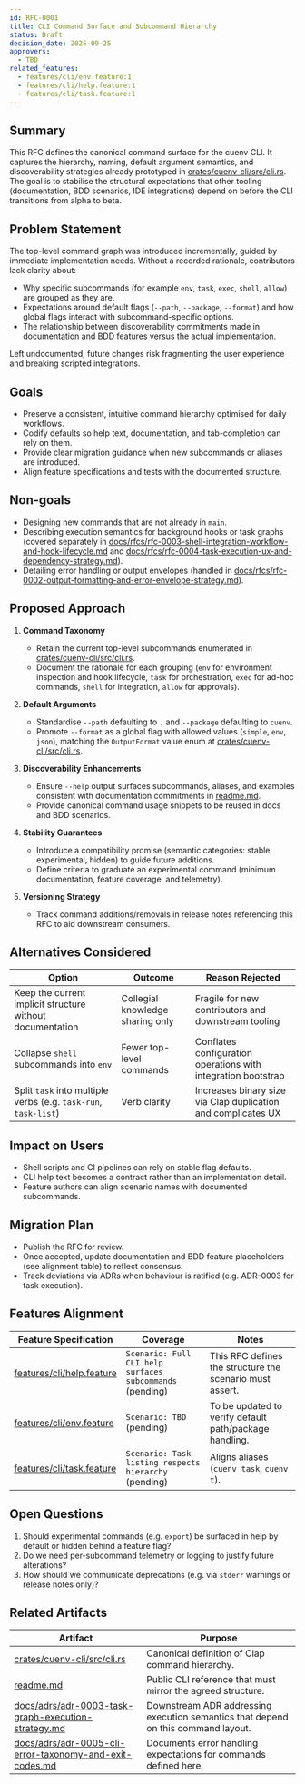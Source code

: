 ```yaml
---
id: RFC-0001
title: CLI Command Surface and Subcommand Hierarchy
status: Draft
decision_date: 2025-09-25
approvers:
  - TBD
related_features:
  - features/cli/env.feature:1
  - features/cli/help.feature:1
  - features/cli/task.feature:1
---
```


## Summary

This RFC defines the canonical command surface for the cuenv CLI. It captures the hierarchy, naming, default argument semantics, and discoverability strategies already prototyped in [crates/cuenv-cli/src/cli.rs](crates/cuenv-cli/src/cli.rs:211). The goal is to stabilise the structural expectations that other tooling (documentation, BDD scenarios, IDE integrations) depend on before the CLI transitions from alpha to beta.

## Problem Statement

The top-level command graph was introduced incrementally, guided by immediate implementation needs. Without a recorded rationale, contributors lack clarity about:

- Why specific subcommands (for example `env`, `task`, `exec`, `shell`, `allow`) are grouped as they are.
- Expectations around default flags (`--path`, `--package`, `--format`) and how global flags interact with subcommand-specific options.
- The relationship between discoverability commitments made in documentation and BDD features versus the actual implementation.

Left undocumented, future changes risk fragmenting the user experience and breaking scripted integrations.

## Goals

- Preserve a consistent, intuitive command hierarchy optimised for daily workflows.
- Codify defaults so help text, documentation, and tab-completion can rely on them.
- Provide clear migration guidance when new subcommands or aliases are introduced.
- Align feature specifications and tests with the documented structure.

## Non-goals

- Designing new commands that are not already in `main`.
- Describing execution semantics for background hooks or task graphs (covered separately in [docs/rfcs/rfc-0003-shell-integration-workflow-and-hook-lifecycle.md](docs/rfcs/rfc-0003-shell-integration-workflow-and-hook-lifecycle.md:1) and [docs/rfcs/rfc-0004-task-execution-ux-and-dependency-strategy.md](docs/rfcs/rfc-0004-task-execution-ux-and-dependency-strategy.md:1)).
- Detailing error handling or output envelopes (handled in [docs/rfcs/rfc-0002-output-formatting-and-error-envelope-strategy.md](docs/rfcs/rfc-0002-output-formatting-and-error-envelope-strategy.md:1)).

## Proposed Approach

1. **Command Taxonomy**

   - Retain the current top-level subcommands enumerated in [crates/cuenv-cli/src/cli.rs](crates/cuenv-cli/src/cli.rs:239).
   - Document the rationale for each grouping (`env` for environment inspection and hook lifecycle, `task` for orchestration, `exec` for ad-hoc commands, `shell` for integration, `allow` for approvals).

2. **Default Arguments**

   - Standardise `--path` defaulting to `.` and `--package` defaulting to `cuenv`.
   - Promote `--format` as a global flag with allowed values (`simple`, `env`, `json`), matching the `OutputFormat` value enum at [crates/cuenv-cli/src/cli.rs](crates/cuenv-cli/src/cli.rs:140).

3. **Discoverability Enhancements**

   - Ensure `--help` output surfaces subcommands, aliases, and examples consistent with documentation commitments in [readme.md](readme.md:242).
   - Provide canonical command usage snippets to be reused in docs and BDD scenarios.

4. **Stability Guarantees**

   - Introduce a compatibility promise (semantic categories: stable, experimental, hidden) to guide future additions.
   - Define criteria to graduate an experimental command (minimum documentation, feature coverage, and telemetry).

5. **Versioning Strategy**
   - Track command additions/removals in release notes referencing this RFC to aid downstream consumers.

## Alternatives Considered

| Option                                                          | Outcome                          | Reason Rejected                                               |
| --------------------------------------------------------------- | -------------------------------- | ------------------------------------------------------------- |
| Keep the current implicit structure without documentation       | Collegial knowledge sharing only | Fragile for new contributors and downstream tooling           |
| Collapse `shell` subcommands into `env`                         | Fewer top-level commands         | Conflates configuration operations with integration bootstrap |
| Split `task` into multiple verbs (e.g. `task-run`, `task-list`) | Verb clarity                     | Increases binary size via Clap duplication and complicates UX |

## Impact on Users

- Shell scripts and CI pipelines can rely on stable flag defaults.
- CLI help text becomes a contract rather than an implementation detail.
- Feature authors can align scenario names with documented subcommands.

## Migration Plan

- Publish the RFC for review.
- Once accepted, update documentation and BDD feature placeholders (see alignment table) to reflect consensus.
- Track deviations via ADRs when behaviour is ratified (e.g. ADR-0003 for task execution).

## Features Alignment

| Feature Specification                                    | Coverage                                                 | Notes                                                    |
| -------------------------------------------------------- | -------------------------------------------------------- | -------------------------------------------------------- |
| [features/cli/help.feature](features/cli/help.feature:1) | `Scenario: Full CLI help surfaces subcommands` (pending) | This RFC defines the structure the scenario must assert. |
| [features/cli/env.feature](features/cli/env.feature:1)   | `Scenario: TBD` (pending)                                | To be updated to verify default path/package handling.   |
| [features/cli/task.feature](features/cli/task.feature:1) | `Scenario: Task listing respects hierarchy` (pending)    | Aligns aliases (`cuenv task`, `cuenv t`).                |

## Open Questions

1. Should experimental commands (e.g. `export`) be surfaced in help by default or hidden behind a feature flag?
2. Do we need per-subcommand telemetry or logging to justify future alterations?
3. How should we communicate deprecations (e.g. via `stderr` warnings or release notes only)?

## Related Artifacts

| Artifact                                                                                                             | Purpose                                                                           |
| -------------------------------------------------------------------------------------------------------------------- | --------------------------------------------------------------------------------- |
| [crates/cuenv-cli/src/cli.rs](crates/cuenv-cli/src/cli.rs:211)                                                       | Canonical definition of Clap command hierarchy.                                   |
| [readme.md](readme.md:242)                                                                                           | Public CLI reference that must mirror the agreed structure.                       |
| [docs/adrs/adr-0003-task-graph-execution-strategy.md](docs/adrs/adr-0003-task-graph-execution-strategy.md:1)         | Downstream ADR addressing execution semantics that depend on this command layout. |
| [docs/adrs/adr-0005-cli-error-taxonomy-and-exit-codes.md](docs/adrs/adr-0005-cli-error-taxonomy-and-exit-codes.md:1) | Documents error handling expectations for commands defined here.                  |
